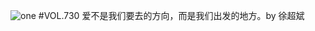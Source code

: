 ![one](http://image.wufazhuce.com/Fj0--hCHWiZ_AyFE_nVwqpNLJSBP)
#VOL.730
爱不是我们要去的方向，而是我们出发的地方。by 徐超斌